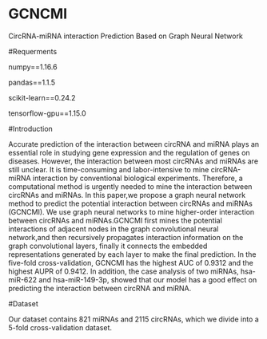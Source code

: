 # GCNCMI
CircRNA-miRNA interaction Prediction Based on Graph Neural Network

#Requerments

numpy==1.16.6


pandas==1.1.5


scikit-learn==0.24.2

tensorflow-gpu==1.15.0


#Introduction

Accurate prediction of the interaction  between circRNA and miRNA plays an essential role in studying gene expression and the regulation of genes on diseases. However, the interaction  between most circRNAs and miRNAs are still unclear. It is time-consuming and labor-intensive to mine circRNA-miRNA interaction  by conventional biological experiments. Therefore, a computational method is urgently needed to mine the interaction between circRNAs and miRNAs. In this paper,we propose a graph neural network method to predict the potential interaction  between circRNAs and miRNAs (GCNCMI). We use graph neural networks to mine higher-order interaction  between circRNAs and miRNAs.GCNCMI first mines the potential interactions of adjacent nodes in the graph convolutional neural network,and then recursively propagates interaction  information on the graph convolutional layers, finally it connects the embedded representations generated by each layer to make the final prediction. In the five-fold cross-validation, GCNCMI has the highest AUC of 0.9312 and the highest AUPR of 0.9412. In addition, the case analysis of two miRNAs, hsa-miR-622 and hsa-miR-149-3p, showed that our model has a good effect on predicting the interaction  between circRNA and miRNA.


<!-- #Citation
If you want to use our codes and datasets in your research, please cite:


CircRNA-miRNA interaction Prediction Based on
Graph Neural Network -->
#Dataset

Our dataset contains 821 miRNAs and 2115 circRNAs, which we divide into a 5-fold cross-validation dataset.


